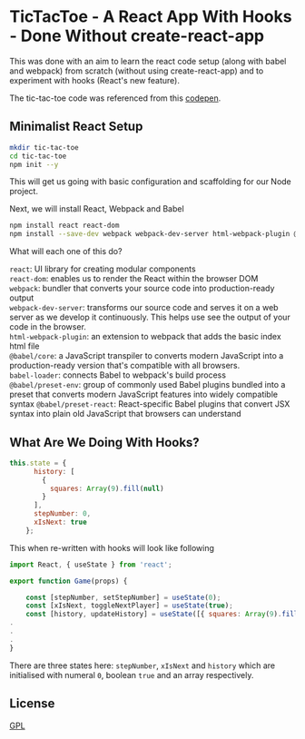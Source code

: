 # TicTacToe - A React App With Hooks - Done Without create-react-app

This was done with an aim to learn the react code setup (along with babel and webpack) from scratch (without using create-react-app) and to experiment with hooks (React's new feature).

The tic-tac-toe code was referenced from this [codepen](https://codepen.io/gaearon/pen/oWWQNa).
## Minimalist React Setup

```bash
mkdir tic-tac-toe
cd tic-tac-toe
npm init --y
```
This will get us going with basic configuration and scaffolding for our Node project.

Next, we will install React, Webpack and Babel

```bash
npm install react react-dom
npm install --save-dev webpack webpack-dev-server html-webpack-plugin @babel/core babel-loader @babel/preset-env @babel/preset-react
```
What will each one of this do?

`react`: UI library for creating modular components\
`react-dom`: enables us to render the React within the browser DOM\
`webpack`: bundler that converts your source code into production-ready output\
`webpack-dev-server`: transforms our source code and serves it on a web server as we develop it continuously. This helps use see the output of your code in the browser.\
`html-webpack-plugin`: an extension to webpack that adds the basic index html file\
`@babel/core`: a JavaScript transpiler to converts modern JavaScript into a production-ready version that's compatible with all browsers.\
`babel-loader`: connects Babel to webpack's build process\
`@babel/preset-env`: group of commonly used Babel plugins bundled into a preset that converts modern JavaScript features into widely compatible syntax
`@babel/preset-react`: React-specific Babel plugins that convert JSX syntax into plain old JavaScript that browsers can understand

## What Are We Doing With Hooks?
```javascript
this.state = {
      history: [
        {
          squares: Array(9).fill(null)
        }
      ],
      stepNumber: 0,
      xIsNext: true
    };
```
This when re-written with hooks will look like following
```javascript
import React, { useState } from 'react';

export function Game(props) {

    const [stepNumber, setStepNumber] = useState(0);
    const [xIsNext, toggleNextPlayer] = useState(true);
    const [history, updateHistory] = useState([{ squares: Array(9).fill(null) }]);
.
.
.
}
```

There are three states here: `stepNumber`, `xIsNext` and `history` which are initialised with numeral `0`, boolean `true` and an array respectively.



## License
[GPL](LICENSE)